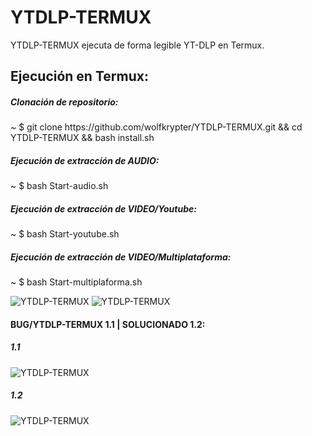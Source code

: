 # YTDLP-TERMUX
YTDLP-TERMUX ejecuta de forma
legible YT-DLP en Termux.

<h2>Ejecución en Termux:</h2>
<h5>Clonación de repositorio:</h5>
<p>~ $ git clone https://github.com/wolfkrypter/YTDLP-TERMUX.git && cd YTDLP-TERMUX && bash install.sh</p>
<h5>Ejecución de extracción de AUDIO:</h5>
<p>~ $ bash Start-audio.sh</p>

<h5>Ejecución de extracción de VIDEO/Youtube:</h5>
<p>~ $ bash Start-youtube.sh</p>
<h5>Ejecución de extracción de VIDEO/Multiplataforma:</h5>
<p>~ $ bash Start-multiplaforma.sh</p>
<img src="https://i.imgur.com/cyFlKjI.jpeg" alt="YTDLP-TERMUX">

<img src="https://i.imgur.com/YSKR6TP.jpeg" alt="YTDLP-TERMUX">
</br><h4>BUG/YTDLP-TERMUX 1.1 | SOLUCIONADO 1.2:</h4>
<h5>1.1</h5>
<img src="https://i.imgur.com/gWkypps.jpeg" alt="YTDLP-TERMUX">
<h5>1.2</h5>
<img src="https://i.imgur.com/S4D3XtP.jpeg"alt="YTDLP-TERMUX">


